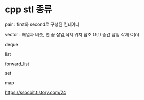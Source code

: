 # cpp stl 종류

pair : first와 second로 구성된 컨테이너

vector : 배열과 비슷, 맨 끝 삽입,삭제 위치 참조 O(1)
중간 삽입 삭제 O(n)

deque

list

forward_list

set

map

https://ssocoit.tistory.com/24